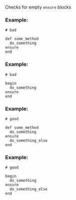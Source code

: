 Checks for empty `ensure` blocks

### Example:

    # bad

    def some_method
      do_something
    ensure
    end

### Example:

    # bad

    begin
      do_something
    ensure
    end

### Example:

    # good

    def some_method
      do_something
    ensure
      do_something_else
    end

### Example:

    # good

    begin
      do_something
    ensure
      do_something_else
    end